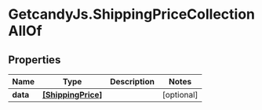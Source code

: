 # GetcandyJs.ShippingPriceCollectionAllOf

## Properties

Name | Type | Description | Notes
------------ | ------------- | ------------- | -------------
**data** | [**[ShippingPrice]**](ShippingPrice.md) |  | [optional] 



